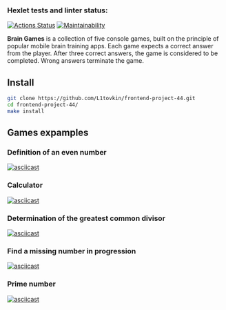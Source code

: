 ### Hexlet tests and linter status:
[![Actions Status](https://github.com/L1tovkin/frontend-project-44/workflows/hexlet-check/badge.svg)](https://github.com/L1tovkin/frontend-project-44/actions)
[![Maintainability](https://api.codeclimate.com/v1/badges/7f6e5320d78ad25663a6/maintainability)](https://codeclimate.com/github/L1tovkin/frontend-project-44/maintainability)

**Brain Games** is a collection of five console games, built on the principle of popular mobile brain training apps. Each game expects a correct answer from the player. After three correct answers, the game is considered to be completed. Wrong answers terminate the game.

## Install
```sh
git clone https://github.com/L1tovkin/frontend-project-44.git
cd frontend-project-44/
make install
```

## Games expamples

### Definition of an even number
[![asciicast](https://asciinema.org/a/KPV4e9Txy1WnJei4xjvxU6Q5f.svg)](https://asciinema.org/a/KPV4e9Txy1WnJei4xjvxU6Q5f)

### Calculator
[![asciicast](https://asciinema.org/a/QvyWuAasLevdhJUyXIVZQVf4l.svg)](https://asciinema.org/a/QvyWuAasLevdhJUyXIVZQVf4l)

### Determination of the greatest common divisor
[![asciicast](https://asciinema.org/a/CxKyJEWHPZ3YkjoB81zotL3hm.svg)](https://asciinema.org/a/CxKyJEWHPZ3YkjoB81zotL3hm)

### Find a missing number in progression
[![asciicast](https://asciinema.org/a/WDmZEtDciSdYlaORXuf3th1gP.svg)](https://asciinema.org/a/WDmZEtDciSdYlaORXuf3th1gP)

### Prime number
[![asciicast](https://asciinema.org/a/xvaBnDbotj76WLnPRz10CgRrj.svg)](https://asciinema.org/a/xvaBnDbotj76WLnPRz10CgRrj)